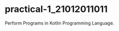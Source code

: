 # practical-1_21012011011
Perform Programs in Kotlin Programming Language.

<img srs="https://github.com/Diya-Chauhan/practical-1_21012011011/assets/98373841/afdd03aa-eb62-4b69-a7b9-59558d65c7f8">
